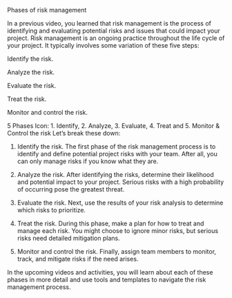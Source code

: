 Phases of risk management

In a previous video, you learned that risk management is the process of identifying and evaluating potential risks and issues that could impact your project. Risk management is an ongoing practice throughout the life cycle of your project. It typically involves some variation of these five steps:

Identify the risk.

Analyze the risk.

Evaluate the risk.

Treat the risk. 

Monitor and control the risk.

5 Phases Icon: 1. Identify, 2. Analyze, 3. Evaluate, 4. Treat and 5. Monitor & Control the risk
Let’s break these down:

1. Identify the risk. The first phase of the risk management process is to identify and define potential project risks with your team. After all, you can only manage risks if you know what they are. 

2. Analyze the risk. After identifying the risks, determine their likelihood and potential impact to your project. Serious risks with a high probability of occurring pose the greatest threat.

3. Evaluate the risk. Next, use the results of your risk analysis to determine which risks to prioritize.

4. Treat the risk. During this phase, make a plan for how to treat and manage each risk. You might choose to ignore minor risks, but serious risks need detailed mitigation plans.

5. Monitor and control the risk. Finally, assign team members to monitor, track, and mitigate risks if the need arises.

In the upcoming videos and activities, you will learn about each of these phases in more detail and use tools and templates to navigate the risk management process. 

